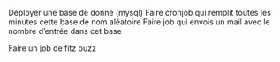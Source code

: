 Déployer une base de donné (mysql)
Faire cronjob qui remplit toutes les minutes cette base de nom aléatoire
Faire job qui envois un mail avec le nombre d’entrée dans cet base 

Faire un job de fitz buzz
